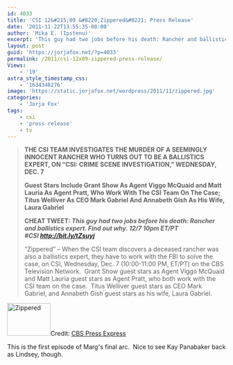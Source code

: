```yaml
---
id: 4033
title: 'CSI 12&#215;09 &#8220;Zippered&#8221; Press Release'
date: '2011-11-22T13:55:35-08:00'
author: 'Mika E. (Ipstenu)'
excerpt: 'This guy had two jobs before his death: Rancher and ballistics expert. Find out why. 12/7 10pm ET/PT '
layout: post
guid: 'https://jorjafox.net/?p=4033'
permalink: /2011/csi-12x09-zippered-press-release/
Views:
    - '19'
astra_style_timestamp_css:
    - '1634348276'
image: 'https://static.jorjafox.net/wordpress/2011/11/zippered.jpg'
categories:
    - 'Jorja Fox'
tags:
    - csi
    - 'press release'
    - tv
---
```


<blockquote><strong>THE CSI TEAM INVESTIGATES THE MURDER OF A SEEMINGLY INNOCENT RANCHER WHO TURNS OUT TO BE A BALLISTICS EXPERT, ON “CSI: CRIME SCENE INVESTIGATION,” WEDNESDAY, DEC. 7</strong>

<strong>Guest Stars Include Grant Show As Agent Viggo McQuaid and Matt Lauria As Agent Pratt, Who Work With The CSI Team On The Case; Titus Welliver As CEO Mark Gabriel And Annabeth Gish As His Wife, Laura Gabriel</strong>

<strong>CHEAT TWEET: <em>This guy had two jobs before his death: Rancher and ballistics expert. Find out why. 12/7 10pm ET/PT #CSI <a href="http://bit.ly/tZsuyj">http://bit.ly/tZsuyj</a></em></strong>

“Zippered” – When the CSI team discovers a deceased rancher was also a ballistics expert, they have to work with the FBI to solve the case, on CSI, Wednesday, Dec. 7 (10:00-11:00 PM, ET/PT) on the CBS Television Network.  Grant Show guest stars as Agent Viggo McQuaid and Matt Lauria guest stars as Agent Pratt, who both work with the CSI team on the case.  Titus Welliver guest stars as CEO Mark Gabriel, and Annabeth Gish guest stars as his wife, Laura Gabriel.</blockquote>
<img class="alignleft size-thumbnail wp-image-4034" title="Zippered" src="//static.jorjafox.net/wordpress/2011/11/zippered-210x140.jpg" alt="Zippered" width="100" height="75" />Credit: <a href="http://www.cbspressexpress.com/cbs-entertainment/shows/csi-crime-scene-investigation/releases/view?id=29916">CBS Press Express</a>

This is the first episode of Marg's final arc.  Nice to see Kay Panabaker back as Lindsey, though.